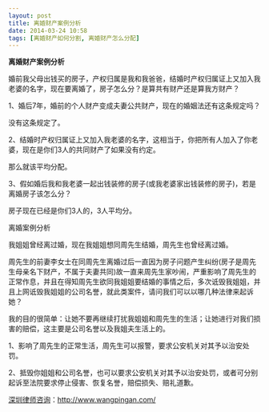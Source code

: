 ```yaml
---
layout: post
title: 离婚财产案例分析
date: 2014-03-24 10:58
tags: [离婚财产如何分割, 离婚财产怎么分配]
---
```

<strong>离婚财产案例分析</strong>

婚前我父母出钱买的房子，产权归属是我和我爸爸，结婚时产权归属证上又加入我老婆的名字，现在要离婚了，房子怎么分？是算共有财产还是算我方财产？

1、婚后7年，婚前的个人财产变成夫妻公共财产，现在的婚姻法还有这条规定吗？

没有这条规定了。

2、结婚时产权归属证上又加入我老婆的名字，这相当于，你把所有人加入了你老婆，现在是你们3人的共同财产了如果没有约定。

那么就该平均分配。

3、假如婚后我和我老婆一起出钱装修的房子(或我老婆家出钱装修的房子)，若是离婚房子该怎么分？

房子现在已经是你们3人的，3人平均分。

离婚案例分析

我姐姐曾经离过婚，现在我姐姐想同周先生结婚，周先生也曾经离过婚。

周先生的前妻李女士在同周先生离婚过后一直因为房子问题产生纠纷(房子是周先生母亲名下财产，不属于夫妻共同)故一直来周先生家吵闹，严重影响了周先生的正常作息，并且在得知周先生欲同我姐姐要结婚的事情之后，多次诋毁我姐姐，并且上网诋毁我姐姐的公司名誉，就此类案件，请问我们可以以哪几种法律来起诉她？

我的目的很简单：让她不要再继续打扰我姐姐和周先生的生活；让她进行对我们损害的赔偿，这主要是公司名誉以及我姐夫生活上的。

1、影响了周先生的正常生活，周先生可以报警，要求公安机关对其予以治安处罚。

2、抵毁你姐姐和公司名誉，也可以要求公安机关对其予以治安处罚，或者可分别起诉至法院要求停止侵害、恢复名誉，赔偿损失、赔礼道歉。

<a href="http://www.wangpingan.com/">深圳律师咨询</a>：<a href="http://www.wangpingan.com/">http://www.wangpingan.com/</a>

